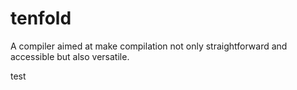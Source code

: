 # tenfold
A compiler aimed at make compilation not only straightforward and accessible but also versatile.


test